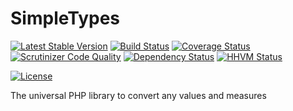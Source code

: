 # SimpleTypes

[![Latest Stable Version](https://poser.pugx.org/smetdenis/simpletypes/v/stable)](https://packagist.org/packages/smetdenis/simpletypes)  [![Build Status](https://travis-ci.org/smetdenis/SimpleTypes.svg?branch=master)](https://travis-ci.org/smetdenis/SimpleTypes)  [![Coverage Status](https://coveralls.io/repos/smetdenis/SimpleTypes/badge.svg)](https://coveralls.io/r/smetdenis/SimpleTypes)  [![Scrutinizer Code Quality](https://scrutinizer-ci.com/g/smetdenis/SimpleTypes/badges/quality-score.png?b=master)](https://scrutinizer-ci.com/g/smetdenis/SimpleTypes/?branch=master)  [![Dependency Status](https://www.versioneye.com/user/projects/5596cc726166340021000010/badge.svg?style=flat)](https://www.versioneye.com/user/projects/5596cc726166340021000010)  [![HHVM Status](http://hhvm.h4cc.de/badge/smetdenis/simpletypes.svg)](http://hhvm.h4cc.de/package/smetdenis/simpletypes)

[![License](https://poser.pugx.org/smetdenis/simpletypes/license)](https://packagist.org/packages/smetdenis/simpletypes)


The universal PHP library to convert any values and measures


